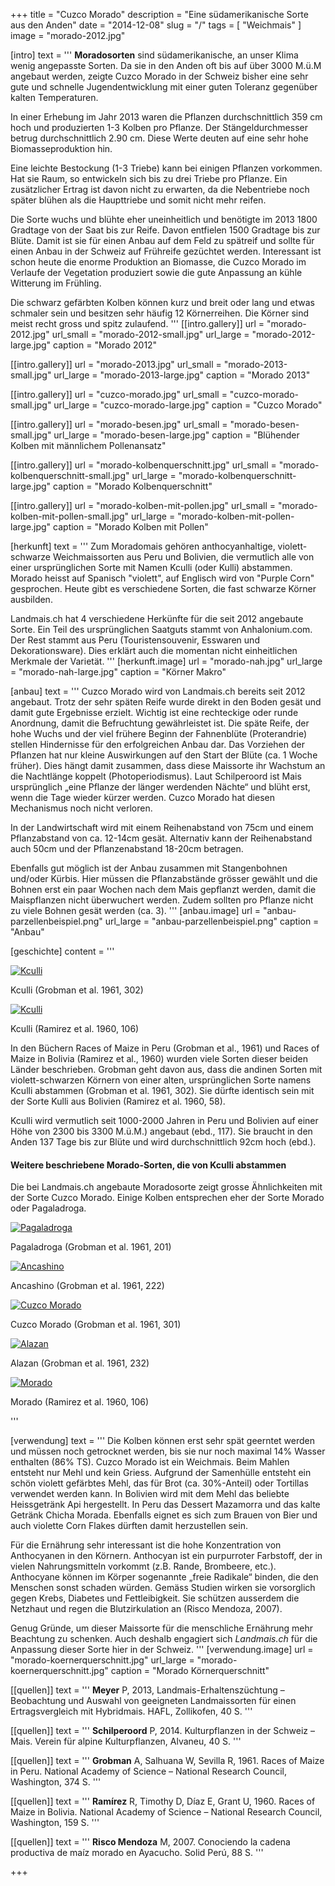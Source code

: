 +++
title = "Cuzco Morado"
description = "Eine südamerikanische Sorte aus den Anden"
date = "2014-12-08"
slug = "/"
tags = [ "Weichmais" ]
image = "morado-2012.jpg"

[intro]
  text = '''
**Moradosorten** sind südamerikanische, an unser Klima wenig angepasste Sorten. Da sie in den Anden oft bis auf über 3000 M.ü.M angebaut werden, zeigte Cuzco Morado in der Schweiz bisher eine sehr gute und schnelle Jugendentwicklung mit einer guten Toleranz gegenüber kalten Temperaturen.

In einer Erhebung im Jahr 2013  waren die Pflanzen durchschnittlich 359 cm hoch und produzierten 1-3 Kolben pro Pflanze. Der Stängeldurchmesser betrug durchschnittlich 2.90 cm. Diese Werte deuten auf eine sehr hohe Biomasseproduktion hin.

Eine leichte Bestockung (1-3 Triebe) kann bei einigen Pflanzen vorkommen. Hat sie Raum, so entwickeln sich bis zu drei Triebe pro Pflanze. Ein zusätzlicher Ertrag ist davon nicht zu erwarten, da die Nebentriebe noch später blühen als die Haupttriebe und somit nicht mehr reifen.

Die Sorte wuchs und blühte eher uneinheitlich und benötigte im 2013 1800 Gradtage von der Saat bis zur Reife. Davon entfielen 1500 Gradtage bis zur Blüte. Damit ist sie für einen Anbau auf dem Feld zu spätreif und sollte für einen Anbau in der Schweiz auf Frühreife gezüchtet werden. Interessant ist schon heute die enorme Produktion an Biomasse, die Cuzco Morado im Verlaufe der Vegetation produziert sowie die gute Anpassung an kühle Witterung im Frühling.

Die schwarz gefärbten Kolben können kurz und breit oder lang und etwas schmaler sein und besitzen sehr häufig 12 Körnerreihen. Die Körner sind meist recht gross und spitz zulaufend.
'''
  [[intro.gallery]]
    url = "morado-2012.jpg"
    url_small = "morado-2012-small.jpg"
    url_large = "morado-2012-large.jpg"
    caption = "Morado 2012"

  [[intro.gallery]]
    url = "morado-2013.jpg"
    url_small = "morado-2013-small.jpg"
    url_large = "morado-2013-large.jpg"
    caption = "Morado 2013"
    
  [[intro.gallery]]
    url = "cuzco-morado.jpg"
    url_small = "cuzco-morado-small.jpg"
    url_large = "cuzco-morado-large.jpg"
    caption = "Cuzco Morado"
    
  [[intro.gallery]]
    url = "morado-besen.jpg"
    url_small = "morado-besen-small.jpg"
    url_large = "morado-besen-large.jpg"
    caption = "Blühender Kolben mit männlichem Pollenansatz"
    
  [[intro.gallery]]
    url = "morado-kolbenquerschnitt.jpg"
    url_small = "morado-kolbenquerschnitt-small.jpg"
    url_large = "morado-kolbenquerschnitt-large.jpg"
    caption = "Morado Kolbenquerschnitt"    
    
  [[intro.gallery]]
    url = "morado-kolben-mit-pollen.jpg"
    url_small = "morado-kolben-mit-pollen-small.jpg"
    url_large = "morado-kolben-mit-pollen-large.jpg"
    caption = "Morado Kolben mit Pollen"


[herkunft]
  text = '''
Zum Moradomais gehören anthocyanhaltige, violett-schwarze Weichmaissorten aus Peru und Bolivien, die vermutlich alle von einer ursprünglichen Sorte mit Namen Kculli (oder Kulli) abstammen. Morado heisst auf Spanisch "violett", auf Englisch wird von "Purple Corn" gesprochen. Heute gibt es verschiedene Sorten, die fast schwarze Körner ausbilden. 

Landmais.ch hat 4 verschiedene Herkünfte für die seit 2012 angebaute Sorte. Ein Teil des ursprünglichen Saatguts stammt von Anhalonium.com. Der Rest stammt aus Peru (Touristensouvenir, Esswaren und Dekorationsware). Dies erklärt auch die momentan nicht einheitlichen Merkmale der Varietät.
'''
  [herkunft.image]
    url = "morado-nah.jpg"
    url_large = "morado-nah-large.jpg"
    caption = "Körner Makro"
    
    
[anbau]
  text = '''
Cuzco Morado wird von Landmais.ch bereits seit 2012 angebaut. Trotz der sehr späten Reife wurde direkt in den Boden gesät und damit gute Ergebnisse erzielt. Wichtig ist eine rechteckige oder runde Anordnung, damit die Befruchtung gewährleistet ist. Die späte Reife, der hohe Wuchs und der viel frühere Beginn der Fahnenblüte (Proterandrie) stellen Hindernisse für den erfolgreichen Anbau dar. Das Vorziehen der Pflanzen hat nur kleine Auswirkungen auf den Start der Blüte (ca. 1 Woche früher). Dies hängt damit zusammen, dass diese Maissorte ihr Wachstum an die Nachtlänge koppelt (Photoperiodismus). Laut Schilperoord  ist Mais ursprünglich „eine Pflanze der länger werdenden Nächte“ und blüht erst, wenn die Tage wieder kürzer werden. Cuzco Morado hat diesen Mechanismus noch nicht verloren.

In der Landwirtschaft wird mit einem Reihenabstand von 75cm und einem Pflanzabstand von ca. 12-14cm gesät. Alternativ kann der Reihenabstand auch 50cm und der Pflanzenabstand 18-20cm betragen.

Ebenfalls gut möglich ist der Anbau zusammen mit Stangenbohnen und/oder Kürbis. Hier müssen die Pflanzabstände grösser gewählt und die Bohnen erst ein paar Wochen nach dem Mais gepflanzt werden, damit die Maispflanzen nicht überwuchert werden. Zudem sollten pro Pflanze nicht zu viele Bohnen gesät werden (ca. 3).
'''
  [anbau.image]
    url = "anbau-parzellenbeispiel.png"
    url_large = "anbau-parzellenbeispiel.png"
    caption = "Anbau"
    
    
[geschichte]
  content = '''
<div class="row">
  <div class="col-sm-4 col-sm-push-8">
    <div class="row">
      <div class="col-sm-12 col-xs-6 text-center">
        <a data-lightbox data-lightbox-gallery="geschichte" href="/maissorten/cuzco-morado/geschichte-kculli-1.png" title="Kculli">
          <img class="img-responsive center-block" alt="Kculli" src="/maissorten/cuzco-morado/geschichte-kculli-1.png" style="max-height: 150px">
          <i class="fa fa-search"></i>
        </a>
        <p>Kculli (Grobman et al. 1961, 302)</p>
      </div>
      <div class="col-sm-12 col-xs-6 text-center">
        <a data-lightbox data-lightbox-gallery="geschichte" href="/maissorten/cuzco-morado/geschichte-kculli-2.png" title="Kculli">
          <img class="img-responsive center-block" alt="Kculli" src="/maissorten/cuzco-morado/geschichte-kculli-2.png" style="max-height: 150px">
          <i class="fa fa-search"></i>
        </a>
        <p>Kculli (Ramirez et al. 1960, 106)</p>
      </div>
    </div>
  </div>
  <div class="col-sm-8 col-sm-pull-4 mg-t-xso">
    <p>In den Büchern Races of Maize in Peru (Grobman et al., 1961) und Races of Maize in Bolivia (Ramirez et al., 1960) wurden viele Sorten dieser beiden Länder beschrieben. Grobman geht davon aus, dass die andinen Sorten mit violett-schwarzen Körnern von einer alten, ursprünglichen Sorte namens Kculli abstammen (Grobman et al. 1961, 302). Sie dürfte identisch sein mit der Sorte Kulli aus Bolivien (Ramirez et al. 1960, 58).</p>
    <p>Kculli wird vermutlich seit 1000-2000 Jahren in Peru und Bolivien auf einer Höhe von 2300 bis 3300 M.ü.M.) angebaut (ebd., 117). Sie braucht in den Anden 137 Tage bis zur Blüte und wird durchschnittlich 92cm hoch (ebd.).</p>
  </div>
</div>


<h4>Weitere beschriebene Morado-Sorten, die von Kculli abstammen</h4>
<p>Die bei Landmais.ch angebaute Moradosorte zeigt grosse Ähnlichkeiten mit der Sorte Cuzco Morado. Einige Kolben entsprechen eher der Sorte Morado oder Pagaladroga.</p>
<div class="row">
  <div class="col-xs-6 col-sm-4 text-center">
    <a data-lightbox data-lightbox-gallery="geschichte" href="/maissorten/cuzco-morado/geschichte-pagaladroga.png" title="Pagaladroga">
      <img class="img-responsive center-block" alt="Pagaladroga" src="/maissorten/cuzco-morado/geschichte-pagaladroga.png" style="max-height: 150px">
      <i class="fa fa-search"></i>
    </a>
    <p>Pagaladroga (Grobman et al. 1961, 201)</p>
  </div>
  <div class="col-xs-6 col-sm-4 text-center">
    <a data-lightbox data-lightbox-gallery="geschichte" href="/maissorten/cuzco-morado/geschichte-ancashino.png" title="Ancashino">
      <img class="img-responsive center-block" alt="Ancashino" src="/maissorten/cuzco-morado/geschichte-ancashino.png" style="max-height: 150px">
      <i class="fa fa-search"></i>
    </a>
    <p>Ancashino (Grobman et al. 1961, 222)</p>
  </div>
  <div class="col-xs-6 col-sm-4 text-center">
    <a data-lightbox data-lightbox-gallery="geschichte" href="/maissorten/cuzco-morado/geschichte-cuzco-morado.png" title="Cuzco Morado">
      <img class="img-responsive center-block" height="" alt="Cuzco Morado" src="/maissorten/cuzco-morado/geschichte-cuzco-morado.png" style="max-height: 150px">
      <i class="fa fa-search"></i>
    </a>
    <p>Cuzco Morado (Grobman et al. 1961, 301)</p>
  </div>
  <div class="col-xs-6 col-sm-4 text-center">
    <a data-lightbox data-lightbox-gallery="geschichte" href="/maissorten/cuzco-morado/geschichte-alazan.png" title="Alazan">
      <img class="img-responsive center-block" alt="Alazan" src="/maissorten/cuzco-morado/geschichte-alazan.png" style="max-height: 150px">
      <i class="fa fa-search"></i>
    </a>
    <p>Alazan (Grobman et al. 1961, 232)</p>
  </div>
  <div class="col-xs-6 col-sm-4 text-center">
    <a data-lightbox data-lightbox-gallery="geschichte" href="/maissorten/cuzco-morado/geschichte-morado.png" title="Morado">
      <img class="img-responsive center-block" alt="Morado" src="/maissorten/cuzco-morado/geschichte-morado.png" style="max-height: 150px">
      <i class="fa fa-search"></i>
    </a>
    <p>Morado (Ramirez et al. 1960, 106)</p>
  </div>
</div>
'''


[verwendung]
  text = '''
Die Kolben können erst sehr spät geerntet werden und müssen noch getrocknet werden, bis sie nur noch maximal 14% Wasser enthalten (86% TS). Cuzco Morado ist ein Weichmais. Beim Mahlen entsteht nur Mehl und kein Griess. Aufgrund der Samenhülle entsteht ein schön violett gefärbtes Mehl, das für Brot (ca. 30%-Anteil) oder Tortillas verwendet werden kann. In Bolivien wird mit dem Mehl das beliebte Heissgetränk Api hergestellt. In Peru das Dessert Mazamorra und das kalte Getränk Chicha Morada. Ebenfalls eignet es sich zum Brauen von Bier und auch violette Corn Flakes dürften damit herzustellen sein. 

Für die Ernährung sehr interessant ist die hohe Konzentration von Anthocyanen in den Körnern. Anthocyan ist ein purpurroter Farbstoff, der in vielen Nahrungsmitteln vorkommt (z.B. Rande, Brombeere, etc.). Anthocyane können im Körper sogenannte „freie Radikale“ binden, die den Menschen sonst schaden würden. Gemäss Studien wirken sie vorsorglich gegen Krebs, Diabetes und Fettleibigkeit. Sie schützen ausserdem die Netzhaut und regen die Blutzirkulation an (Risco Mendoza, 2007).

Genug Gründe, um dieser Maissorte für die menschliche Ernährung mehr Beachtung zu schenken. Auch deshalb engagiert sich *Landmais.ch* für die Anpassung dieser Sorte hier in der Schweiz.
'''
  [verwendung.image]
    url = "morado-koernerquerschnitt.jpg"
    url_large = "morado-koernerquerschnitt.jpg"
    caption = "Morado Körnerquerschnitt"
    

[[quellen]]
  text = '''
**Meyer** P, 2013, Landmais-Erhaltenszüchtung – Beobachtung und Auswahl von geeigneten Landmaissorten für einen Ertragsvergleich mit Hybridmais. HAFL, Zollikofen, 40 S.
'''

[[quellen]]
  text = '''
**Schilperoord** P, 2014. Kulturpflanzen in der Schweiz – Mais. Verein für alpine Kulturpflanzen, Alvaneu, 40 S.
'''

[[quellen]]
  text = '''
**Grobman** A, Salhuana W, Sevilla R, 1961. Races of Maize in Peru. National Academy of Science – National Research Council, Washington, 374 S.
'''

[[quellen]]
  text = '''
**Ramírez** R, Timothy D, Díaz E, Grant U, 1960. Races of Maize in Bolivia. National Academy of Science – National Research Council, Washington, 159 S.
'''

[[quellen]]
  text = '''
**Risco Mendoza** M, 2007. Conociendo la cadena productiva de maíz morado en Ayacucho. Solid Perú, 88 S.
'''



+++